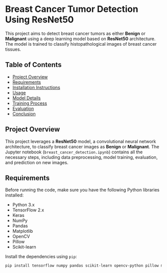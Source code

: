 # Breast Cancer Tumor Detection Using ResNet50

This project aims to detect breast cancer tumors as either **Benign** or **Malignant** using a deep learning model based on **ResNet50** architecture. The model is trained to classify histopathological images of breast cancer tissues.

## Table of Contents
- [Project Overview](#project-overview)
- [Requirements](#requirements)
- [Installation Instructions](#installation-instructions)
- [Usage](#usage)
- [Model Details](#model-details)
- [Training Process](#training-process)
- [Evaluation](#evaluation)
- [Conclusion](#conclusion)

## Project Overview

This project leverages a **ResNet50** model, a convolutional neural network architecture, to classify breast cancer images as **Benign** or **Malignant**. The Jupyter notebook (`breast_cancer_detection.ipynb`) contains all the necessary steps, including data preprocessing, model training, evaluation, and prediction on new images.

## Requirements

Before running the code, make sure you have the following Python libraries installed:

- Python 3.x
- TensorFlow 2.x
- Keras
- NumPy
- Pandas
- Matplotlib
- OpenCV
- Pillow
- Scikit-learn

Install the dependencies using `pip`:

```bash
pip install tensorflow numpy pandas scikit-learn opencv-python pillow matplotlib
